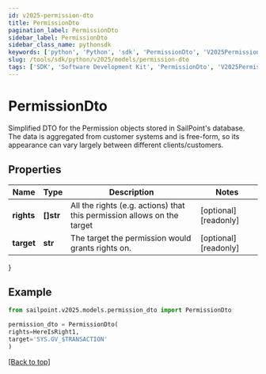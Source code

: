 ```yaml
---
id: v2025-permission-dto
title: PermissionDto
pagination_label: PermissionDto
sidebar_label: PermissionDto
sidebar_class_name: pythonsdk
keywords: ['python', 'Python', 'sdk', 'PermissionDto', 'V2025PermissionDto'] 
slug: /tools/sdk/python/v2025/models/permission-dto
tags: ['SDK', 'Software Development Kit', 'PermissionDto', 'V2025PermissionDto']
---
```


# PermissionDto

Simplified DTO for the Permission objects stored in SailPoint's database. The data is aggregated from customer systems and is free-form, so its appearance can vary largely between different clients/customers.

## Properties

Name | Type | Description | Notes
------------ | ------------- | ------------- | -------------
**rights** | **[]str** | All the rights (e.g. actions) that this permission allows on the target | [optional] [readonly] 
**target** | **str** | The target the permission would grants rights on. | [optional] [readonly] 
}

## Example

```python
from sailpoint.v2025.models.permission_dto import PermissionDto

permission_dto = PermissionDto(
rights=HereIsRight1,
target='SYS.GV_$TRANSACTION'
)

```
[[Back to top]](#) 

